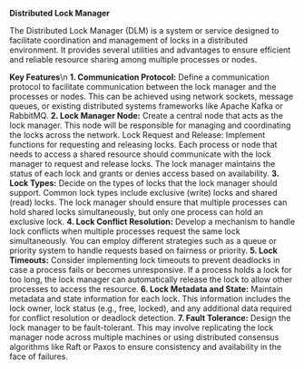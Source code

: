 **Distributed Lock Manager**

The Distributed Lock Manager (DLM) is a system or service designed to facilitate coordination and management of locks in a distributed environment. It provides several utilities and advantages to ensure efficient and reliable resource sharing among multiple processes or nodes.

**Key Features**\n
**1. Communication Protocol:** Define a communication protocol to facilitate communication between the lock manager and the processes or nodes. This can be achieved using network sockets, message queues, or existing distributed systems frameworks like Apache Kafka or RabbitMQ.
**2. Lock Manager Node:** Create a central node that acts as the lock manager. This node will be responsible for managing and coordinating the locks across the network.
Lock Request and Release: Implement functions for requesting and releasing locks. Each process or node that needs to access a shared resource should communicate with the lock manager to request and release locks. The lock manager maintains the status of each lock and grants or denies access based on availability.
**3. Lock Types:** Decide on the types of locks that the lock manager should support. Common lock types include exclusive (write) locks and shared (read) locks. The lock manager should ensure that multiple processes can hold shared locks simultaneously, but only one process can hold an exclusive lock.
**4. Lock Conflict Resolution:** Develop a mechanism to handle lock conflicts when multiple processes request the same lock simultaneously. You can employ different strategies such as a queue or priority system to handle requests based on fairness or priority.
**5. Lock Timeouts:** Consider implementing lock timeouts to prevent deadlocks in case a process fails or becomes unresponsive. If a process holds a lock for too long, the lock manager can automatically release the lock to allow other processes to access the resource.
**6. Lock Metadata and State:** Maintain metadata and state information for each lock. This information includes the lock owner, lock status (e.g., free, locked), and any additional data required for conflict resolution or deadlock detection.
**7. Fault Tolerance:** Design the lock manager to be fault-tolerant. This may involve replicating the lock manager node across multiple machines or using distributed consensus algorithms like Raft or Paxos to ensure consistency and availability in the face of failures.
